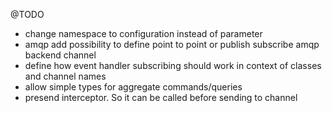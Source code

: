 @TODO 

- change namespace to configuration instead of parameter
- amqp add possibility to define point to point or publish subscribe amqp backend channel
- define how event handler subscribing should work in context of classes and channel names
- allow simple types for aggregate commands/queries
- presend interceptor. So it can be called before sending to channel